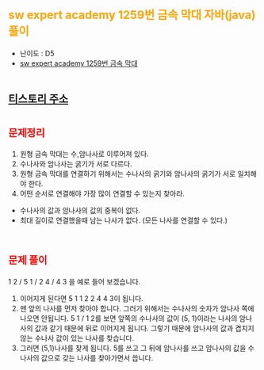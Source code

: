 # <span style="color: orange; font-weight:bold; font-size:17pt">sw expert academy 1259번 금속 막대 자바(java)  풀이</span>
- 난이도 : D5
- [sw expert academy 1259번 금속 막대](https://swexpertacademy.com/main/code/problem/problemDetail.do?contestProbId=AV18NaZqIt8CFAZN&categoryId=AV18NaZqIt8CFAZN&categoryType=CODE)
<br><br>

## [티스토리 주소](https://hoho325.tistory.com/)

# <span style="color: red; font-weight:bold; font-size:15pt">문제정리</span>
1. 원형 금속 막대는 수,암나사로 이루어져 있다.
2. 수나사와 암나사는 굵기가 서로 다르다.
3. 원형 금속 막대를 연결하기 위해서는 수나사의 굵기와 암나사의 굵기가 서로 일치해야 한다.
4. 어떤 순서로 연결해야 가장 많이 연결할 수 있는지 찾아라.
+ 수나사의 값과 암나사의 값의 중복이 없다.
+ 최대 길이로 연결했을때 남는 나사가 없다. (모든 나사를 연결할 수 있다.)
<br><br>

# <span style="color: red; font-weight:bold; font-size:15pt">문제 풀이</span>
1 2 / 5 1 / 2 4 / 4 3 을 예로 들어 보겠습니다.
1. 이어지게 된다면 5 1 1 2 2 4 4 3이 됩니다.
2. 맨 앞의 나사를 먼저 찾아야 합니다. 그러기 위해서는 수나사의 숫자가 암나사 쪽에 나오면 안됩니다.
    5 1 / 1 2를 보면 앞쪽의 수나사의 값이 (5, 1)이라는 나사의 암나사의 값과 같기 때문에 뒤로 이어지게 됩니다.
    그렇기 때문에 암나사의 값과 겹치지 않는 수나사 값이 있는 나사를 찾습니다.
3. 그러면 (5,1)나사를 찾게 됩니다. 5를 쓰고 그 뒤에 암나사를 쓰고 암나사의 값을 수나사의 값으로 갖는 나사를 찾아가면서 씁니다.
